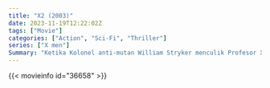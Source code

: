 ```yaml
---
title: "X2 (2003)"
date: 2023-11-19T12:22:02Z
tags: ["Movie"]
categories: ["Action", "Sci-Fi", "Thriller"]
series: ["X men"]
Summary: "Ketika Kolonel anti-mutan William Stryker menculik Profesor X dan menyerang sekolahnya, X-Men harus bersekutu dengan musuh bebuyutan mereka, Magneto, untuk menghentikannya."
---
```


<mux-player stream-type="on-demand"
src="https://kp3d-my.sharepoint.com/personal/ryoo_kp3d_onmicrosoft_com/_layouts/15/download.aspx?share=EUMyCLv3_WBGnwO9MZNi7PgBPS5nqYi0lczE3BhTszhVIw" prefer-playback="mse" controls>

</mux-player>


{{< movieinfo id="36658" >}}

<script src="https://cdn.jsdelivr.net/npm/@mux/mux-player"></script>

 <script type="application/ld+json ">
{
"@context": "https://schema.org/",
"@type": "VideoObject",
"name": "X2 (2003)",
"contentUrl": "https://stream.mux.com/C72tcHOp3cTB3cVkitK9500DyPvsbG5H2P6m9pex2P7c.m3u8",
"thumbnailUrl": "https://www.themoviedb.org/t/p/original/7HTWIW6J9XSDvlPp6GLtGAzJMQ0.jpg?width=314&fit_mode=preserve&time=25",
"uploadDate": "2023-11-19T12:22:02Z",
}

</script>